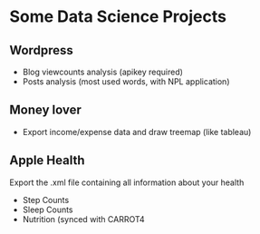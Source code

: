 # Some Data Science Projects

## Wordpress
- Blog viewcounts analysis (apikey required)
- Posts analysis (most used words, with NPL application)

## Money lover
- Export income/expense data and draw treemap (like tableau)

## Apple Health
Export the .xml file containing all information about your health
- Step Counts
- Sleep Counts
- Nutrition (synced with CARROT4
